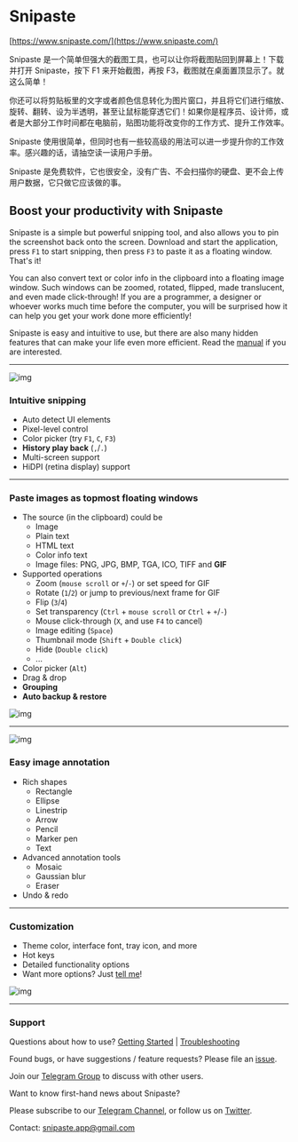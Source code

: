 # Snipaste

[https://www.snipaste.com/](https://www.snipaste.com/)

Snipaste 是一个简单但强大的截图工具，也可以让你将截图贴回到屏幕上！下载并打开 Snipaste，按下 F1 来开始截图，再按 F3，截图就在桌面置顶显示了。就这么简单！

你还可以将剪贴板里的文字或者颜色信息转化为图片窗口，并且将它们进行缩放、旋转、翻转、设为半透明，甚至让鼠标能穿透它们！如果你是程序员、设计师，或者是大部分工作时间都在电脑前，贴图功能将改变你的工作方式、提升工作效率。

Snipaste 使用很简单，但同时也有一些较高级的用法可以进一步提升你的工作效率。感兴趣的话，请抽空读一读用户手册。

Snipaste 是免费软件，它也很安全，没有广告、不会扫描你的硬盘、更不会上传用户数据，它只做它应该做的事。

## Boost your productivity with Snipaste

Snipaste is a simple but powerful snipping tool, and also allows you to pin the screenshot back onto the screen. Download and start the application, press `F1` to start snipping, then press `F3` to paste it as a floating window. That's it!

You can also convert text or color info in the clipboard into a floating image window. Such windows can be zoomed, rotated, flipped, made translucent, and even made click-through! If you are a programmer, a designer or whoever works much time before the computer, you will be surprised how it can help you get your work done more efficiently!

Snipaste is easy and intuitive to use, but there are also many hidden features that can make your life even more efficient. Read the [manual](https://docs.snipaste.com/) if you are interested.

------

![img](https://i.v2ex.co/54QM64O3.png)

### Intuitive snipping

- Auto detect UI elements
- Pixel-level control
- Color picker (try `F1`, `C`, `F3`)
- **History play back** (`,`/`.`)
- Multi-screen support
- HiDPI (retina display) support

------

### Paste images as topmost floating windows

- The source (in the clipboard) could be
  - Image
  - Plain text
  - HTML text
  - Color info text
  - Image files: PNG, JPG, BMP, TGA, ICO, TIFF and **GIF**
- Supported operations
  - Zoom (`mouse scroll` or `+`/`-`)
    or set speed for GIF
  - Rotate (`1`/`2`)
    or jump to previous/next frame for GIF
  - Flip (`3`/`4`)
  - Set transparency (`Ctrl` + `mouse scroll` or `Ctrl` + `+`/`-`)
  - Mouse click-through (`X`, and use `F4` to cancel)
  - Image editing (`Space`)
  - Thumbnail mode (`Shift` + `Double click`)
  - Hide (`Double click`)
  - ...
- Color picker (`Alt`)
- Drag & drop
- **Grouping**
- **Auto backup & restore**

![img](https://i.v2ex.co/Bar9ulo7.png)

------

![img](https://i.v2ex.co/746553IP.png)

### Easy image annotation

- Rich shapes
  - Rectangle
  - Ellipse
  - Linestrip
  - Arrow
  - Pencil
  - Marker pen
  - Text
- Advanced annotation tools
  - Mosaic
  - Gaussian blur
  - Eraser
- Undo & redo

------

### Customization

- Theme color, interface font, tray icon, and more
- Hot keys
- Detailed functionality options
- Want more options? Just [tell me](https://github.com/liulex/Snipaste-Feedback/issues)!

![img](https://i.v2ex.co/5Z3rCk0Z.png)

------

### Support

Questions about how to use? [Getting Started](https://docs.snipaste.com/#/getting-started) | [Troubleshooting](https://docs.snipaste.com/#/troubleshooting)

Found bugs, or have suggestions / feature requests? Please file an [issue](https://github.com/liulex/Snipaste-Feedback/issues).

Join our [Telegram Group](https://t.me/joinchat/BGyWwEDqrqh-U2Yozz39QQ) to discuss with other users.

Want to know first-hand news about Snipaste?

Please subscribe to our [Telegram Channel](https://t.me/snipaste_en), or follow us on [Twitter](https://twitter.com/Snipaste).

Contact: [snipaste.app@gmail.com](mailto:snipaste.app@gmail.com)